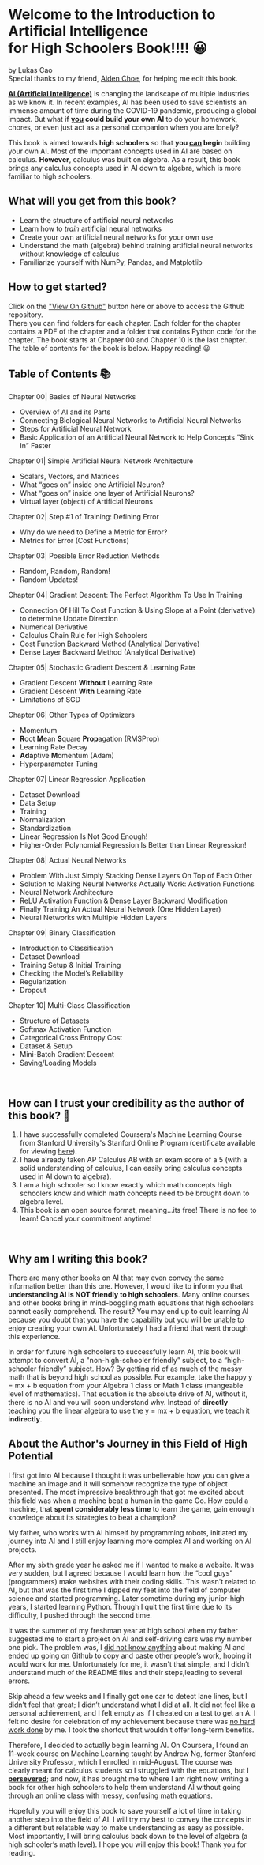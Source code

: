 # Welcome to the Introduction to Artificial Intelligence <br> for High Schoolers Book!!!! 😀

by Lukas Cao<br>
Special thanks to my friend, [Aiden Choe](https://github.com/aidenchoe), for helping me edit this book.

<ins>**AI (Artificial Intelligence)**</ins> is changing the landscape of multiple industries as we know it. In recent examples, AI has been used to save scientists an immense amount of time during the COVID-19 pandemic, producing a global impact. But what if **<ins>you</ins> could build your own AI** to do your homework, chores, or even just act as a personal companion when you are lonely?

This book is aimed towards **high schoolers** so that **you <ins>can</ins> begin** building your own AI. Most of the important concepts used in AI are based on calculus. **However**, calculus was built on algebra. As a result, this book brings any calculus concepts used in AI down to algebra, which is more familiar to high schoolers. 


## What will you get from this book?
- Learn the structure of artificial neural networks
- Learn how to *train* artificial neural networks
- Create your own artificial neural networks for your own use
- Understand the math (algebra) behind training artificial neural networks without knowledge of calculus
- Familiarize yourself with NumPy, Pandas, and Matplotlib


## How to get started?
Click on the ["View On Github"](https://github.com/ohhh25/ai-book) button here or above to access the Github repository.<br>
There you can find folders for each chapter. Each folder for the chapter contains a PDF of the chapter and a folder that contains Python code for the chapter. The book starts at Chapter 00 and Chapter 10 is the last chapter. The table of contents for the book is below. Happy reading! 😀


## Table of Contents 📚
Chapter 00| Basics of Neural Networks<br>
- Overview of AI and its Parts<br>
- Connecting Biological Neural Networks to Artificial Neural Networks<br>
- Steps for Artificial Neural Network
- Basic Application of an Artificial Neural Network to Help Concepts “Sink In” Faster<br>

Chapter 01| Simple Artificial Neural Network Architecture<br>
- Scalars, Vectors, and Matrices 
- What “goes on” inside one Artificial Neuron?<br>
- What “goes on” inside one layer of Artificial Neurons?<br>
- Virtual layer (object) of Artificial Neurons

Chapter 02| Step #1 of Training: Defining Error
- Why do we need to Define a Metric for Error?<br>
- Metrics for Error (Cost Functions) <br>

Chapter 03| Possible Error Reduction Methods
- Random, Random, Random!<br>
- Random Updates!<br>

Chapter 04| Gradient Descent: The Perfect Algorithm To Use In Training
- Connection Of Hill To Cost Function & Using Slope at a Point (derivative) to determine Update Direction<br>
- Numerical Derivative<br>
- Calculus Chain Rule for High Schoolers<br>
- Cost Function Backward Method (Analytical Derivative)<br>
- Dense Layer Backward Method (Analytical Derivative)

Chapter 05| Stochastic Gradient Descent & Learning Rate
- Gradient Descent **Without** Learning Rate<br>
- Gradient Descent **With** Learning Rate<br>
- Limitations of SGD<br>

Chapter 06| Other Types of Optimizers
- Momentum
- **R**oot **M**ean **S**quare **Prop**agation (RMSProp)
- Learning Rate Decay
- **Ada**ptive **M**omentum (Adam)
- Hyperparameter Tuning

Chapter 07| Linear Regression Application
- Dataset Download
- Data Setup
- Training
- Normalization
- Standardization
- Linear Regression Is Not Good Enough!
- Higher-Order Polynomial Regression Is Better than Linear Regression!

Chapter 08| Actual Neural Networks
- Problem With Just Simply Stacking Dense Layers On Top of Each Other
- Solution to Making Neural Networks Actually Work: Activation Functions
- Neural Network Architecture
- ReLU Activation Function & Dense Layer Backward Modification
- Finally Training An Actual Neural Network (One Hidden Layer)
- Neural Networks with Multiple Hidden Layers

Chapter 09| Binary Classification
- Introduction to Classification
- Dataset Download
- Training Setup & Initial Training
- Checking the Model’s Reliability 
- Regularization
- Dropout

Chapter 10| Multi-Class Classification
- Structure of Datasets
- Softmax Activation Function
- Categorical Cross Entropy Cost
- Dataset & Setup
- Mini-Batch Gradient Descent
- Saving/Loading Models

<br>

## How can I trust your credibility as the author of this book? 🤨
1. I have successfully completed Coursera's Machine Learning Course from Stanford University's Stanford Online Program (certificate available for viewing [here](https://coursera.org/share/ad47e4264bf733454b1e37f968d10ebf)).
2. I have already taken AP Calculus AB with an exam score of a 5 (with a solid understanding of calculus, I can easily bring calculus concepts used in AI down to algebra).
3. I am a high schooler so I know exactly which math concepts high schoolers know and which math concepts need to be brought down to algebra level.
4. This book is an open source format, meaning...its free! There is no fee to learn! Cancel your commitment anytime!
<br>

## Why am I writing this book?
There are many other books on AI that may even convey the same information better than this one. However, I would like to inform you that **understanding AI is NOT friendly to high schoolers**. Many online courses and other books bring in mind-boggling math equations that high schoolers cannot easily comprehend. The result? You may end up to quit learning AI because you doubt that you have the capability but you will be <ins>unable</ins> to enjoy creating your own AI. Unfortunately I had a friend that went through this experience. 

In order for future high schoolers to successfully learn AI, this book will attempt to convert AI, a "non-high-schooler friendly” subject, to a “high-schooler friendly” subject. How? By getting rid of as much of the messy math that is beyond high school as possible. For example, take the happy y = mx + b equation from your Algebra 1 class or Math 1 class (mangeable level of mathematics). That equation is the absolute drive of AI, without it, there is no AI and you will soon understand why. Instead of **directly** teaching you the linear algebra to use the y = mx + b equation, we teach it **indirectly**.


## About the Author's Journey in this Field of High Potential
I first got into AI because I thought it was unbelievable how you can give a machine an image and it will somehow recognize the type of object presented. The most impressive breakthrough that got me excited about this field was when a machine beat a human in the game Go. How could a machine, that **spent considerably less time** to learn the game, gain enough knowledge about its strategies to beat a champion? 

My father, who works with AI himself by programming robots, initiated my journey into AI and I still enjoy learning more complex AI and working on AI projects. 

After my sixth grade year he asked me if I wanted to make a website. It was very sudden, but I agreed because I would learn how the “cool guys” (programmers) make websites with their coding skills. This wasn't related to AI, but that was the first time I dipped my feet into the field of computer science and started programming. Later sometime during my junior-high years, I started learning Python. Though I quit the first time due to its difficulty, I pushed through the second time.

It was the summer of my freshman year at high school when my father suggested me to start a project on AI and self-driving cars was my number one pick. The problem was, I <ins>did not know anything</ins> about making AI and ended up going on Github to copy and paste other people’s work, hoping it would work for me. Unfortunately for me, it wasn't that simple, and I didn’t understand much of the README files and their steps,leading to several errors. 

Skip ahead a few weeks and I finally got one car to detect lane lines, but I didn’t feel that great; I didn’t understand what I did at all. It did not feel like a personal achievement, and I felt empty as if I cheated on a test to get an A. I felt no desire for celebration of my achievement because there was <ins>no hard work done</ins> by me. I took the shortcut that wouldn't offer long-term benefits.

Therefore, I decided to actually begin learning AI. On Coursera, I found an 11-week course on Machine Learning taught by Andrew Ng, former Stanford University Professor, which I enrolled in mid-August. The course was clearly meant for calculus students so I struggled with the equations, but I <ins>**persevered**</ins>; and now, it has brought me to where I am right now, writing a book for other high schoolers to help them understand AI without going through an online class with messy, confusing math equations. 

Hopefully you will enjoy this book to save yourself a lot of time in taking another step into the field of AI. I will try my best to convey the concepts in a different but relatable way to make understanding as easy as possible. Most importantly, I will bring calculus back down to the level of algebra (a high schooler’s math level). I hope you will enjoy this book! Thank you for reading.


